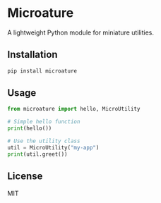 # Microature

A lightweight Python module for miniature utilities.

## Installation

```bash
pip install microature
```

## Usage

```python
from microature import hello, MicroUtility

# Simple hello function
print(hello())

# Use the utility class
util = MicroUtility("my-app")
print(util.greet())
```

## License

MIT